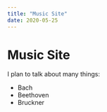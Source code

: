 ```yaml
---
title: "Music Site"
date: 2020-05-25
---
```


# Music Site

I plan to talk about many things:

- Bach
- Beethoven
- Bruckner
